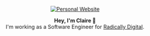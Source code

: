 <p align="center">
  <a href="https://www.dotclaire.im/" target="_blank">
    <img src="https://www.dotclaire.im/images/github-profile-banner.svg" alt="Personal Website" />
  </a>  
</p>

<p align="center">
  <b>Hey, I'm Claire 👋</b> <br />
  I'm working as a Software Engineer for <a href="https://www.radically.digital/" target="_blank">Radically Digital</a>.
</p>

